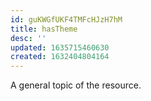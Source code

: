 ```yaml
---
id: guKWGfUKF4TMFcHJzH7hM
title: hasTheme
desc: ''
updated: 1635715460630
created: 1632404804164
---
```




A general topic of the resource.
